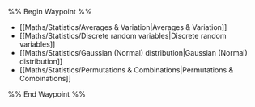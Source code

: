 %% Begin Waypoint %%
- [[Maths/Statistics/Averages & Variation|Averages & Variation]]
- [[Maths/Statistics/Discrete random variables|Discrete random variables]]
- [[Maths/Statistics/Gaussian (Normal) distribution|Gaussian (Normal) distribution]]
- [[Maths/Statistics/Permutations & Combinations|Permutations & Combinations]]

%% End Waypoint %%